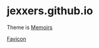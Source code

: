 # jexxers.github.io

Theme is [Memoirs](https://github.com/wowthemesnet/jekyll-theme-memoirs/tree/12940ee72b5a4c2a600fa7b44e43689ed01e4217)

[Favicon](https://www.flaticon.com/authors/good-ware)
